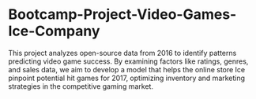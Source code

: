 # Bootcamp-Project-Video-Games-Ice-Company
This project analyzes open-source data from 2016 to identify patterns predicting video game success. By examining factors like ratings, genres, and sales data, we aim to develop a model that helps the online store Ice pinpoint potential hit games for 2017, optimizing inventory and marketing strategies in the competitive gaming market.
